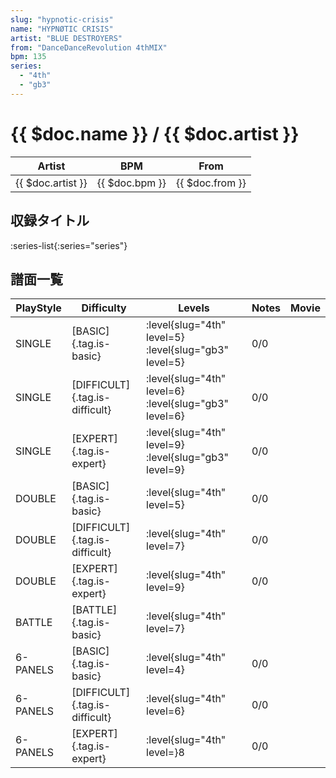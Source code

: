 ```yaml
---
slug: "hypnotic-crisis"
name: "HYPNØTIC CRISIS"
artist: "BLUE DESTROYERS"
from: "DanceDanceRevolution 4thMIX"
bpm: 135
series:
  - "4th"
  - "gb3"
---
```


# {{ $doc.name }} / {{ $doc.artist }}

|Artist|BPM|From|
|------|---|----|
|{{ $doc.artist }}|{{ $doc.bpm }}|{{ $doc.from }}|

## 収録タイトル

:series-list{:series="series"}

## 譜面一覧

|PlayStyle|Difficulty|Levels|Notes|Movie|
|---------|----------|------|-----|-----|
|SINGLE|[BASIC]{.tag.is-basic}|:level{slug="4th" level=5} :level{slug="gb3" level=5}|0/0||
|SINGLE|[DIFFICULT]{.tag.is-difficult}|:level{slug="4th" level=6} :level{slug="gb3" level=6}|0/0||
|SINGLE|[EXPERT]{.tag.is-expert}|:level{slug="4th" level=9} :level{slug="gb3" level=9}|0/0||
|DOUBLE|[BASIC]{.tag.is-basic}|:level{slug="4th" level=5}|0/0||
|DOUBLE|[DIFFICULT]{.tag.is-difficult}|:level{slug="4th" level=7}|0/0||
|DOUBLE|[EXPERT]{.tag.is-expert}|:level{slug="4th" level=9}|0/0||
|BATTLE|[BATTLE]{.tag.is-basic}|:level{slug="4th" level=7}|||
|6-PANELS|[BASIC]{.tag.is-basic}|:level{slug="4th" level=4}|0/0||
|6-PANELS|[DIFFICULT]{.tag.is-difficult}|:level{slug="4th" level=6}|0/0||
|6-PANELS|[EXPERT]{.tag.is-expert}|:level{slug="4th" level=}8|0/0||
